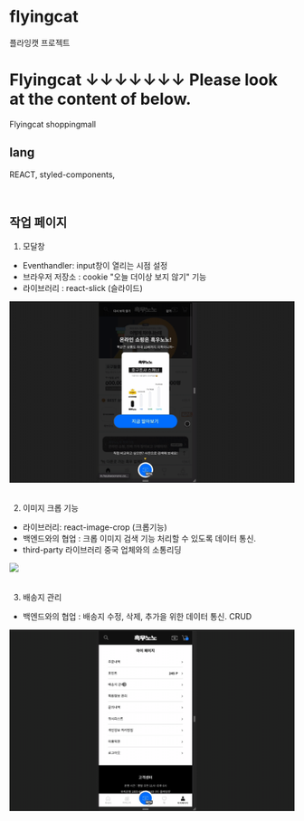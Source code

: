 # flyingcat
플라잉캣 프로젝트

# Flyingcat ↓↓↓↓↓↓↓ Please look at the content of below.
 Flyingcat shoppingmall <br>
## lang
REACT, styled-components,

<br>

## 작업 페이지
1. 모달창
- Eventhandler: input창이 열리는 시점 설정
- 브라우저 저장소 : cookie "오늘 더이상 보지 않기" 기능
- 라이브러리 : react-slick (슬라이드)
<img src='https://raw.githubusercontent.com/Lee-ji-soo/flyingcat/main/gif/hw1.gif'/>
<br>
<br>

2. 이미지 크롭 기능
- 라이브러리: react-image-crop (크롭기능)
- 백엔드와의 협업 : 크롭 이미지 검색 기능 처리할 수 있도록 데이터 통신.
- third-party 라이브러리 중국 업체와의 소통리딩
<img src='https://raw.githubusercontent.com/Lee-ji-soo/flyingcat/main/gif/hw2.gif'/>
<br>
<br>

3. 배송지 관리
- 백엔드와의 협업 : 배송지 수정, 삭제, 추가을 위한 데이터 통신. CRUD
<img src='https://raw.githubusercontent.com/Lee-ji-soo/flyingcat/main/gif/hw4.gif'/>
<br>
<br>
